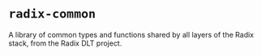 # `radix-common`

A library of common types and functions shared by all layers of the Radix stack, from the Radix DLT project.